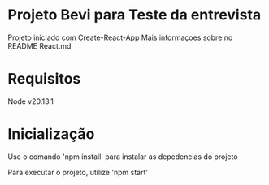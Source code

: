 # Projeto Bevi para Teste da entrevista

Projeto iniciado com Create-React-App
Mais informaçoes sobre no README React.md

# Requisitos

Node v20.13.1

# Inicialização

Use o comando 'npm install' para instalar as depedencias do projeto

Para executar o projeto, utilize 'npm start'

